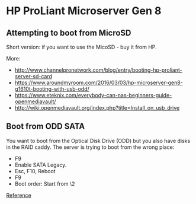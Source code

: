 # HP ProLiant Microserver Gen 8

## Attempting to boot from MicroSD
Short version: if you want to use the MicoSD - buy it from HP.

More:
  * http://www.channelpronetwork.com/blog/entry/booting-hp-proliant-server-sd-card
  * https://www.aroundmyroom.com/2016/03/03/hp-microserver-gen8-g1610t-booting-with-usb-odd/
  * https://www.eteknix.com/everybody-can-nas-beginners-guide-openmediavault/
  * http://wiki.openmediavault.org/index.php?title=Install_on_usb_drive

## Boot from ODD SATA
You want to boot from the Optical Disk Drive (ODD) but you also have disks
in the RAID caddy. The server is trying to boot from the wrong place:

  * F9
  * Enable SATA Legacy. 
  * Esc, F10, Reboot
  * F9
  * Boot order: Start from \2

[Reference](https://community.hpe.com/t5/ProLiant-Servers-Netservers/Microserver-Gen8-Boot-order-from-different-SATA-Drive/td-p/6909839)

